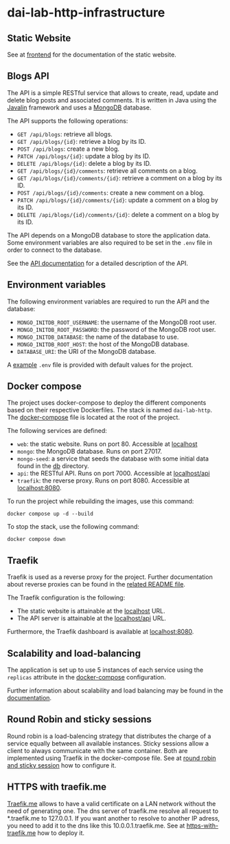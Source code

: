 # dai-lab-http-infrastructure

## Static Website

See at [frontend](./frontend/README.md) for the documentation of the static website.

## Blogs API

The API is a simple RESTful service that allows to create, read, update and delete blog posts and associated comments.
It is written in Java using the [Javalin](https://javalin.io/) framework and uses a [MongoDB](https://www.mongodb.com/)
database.

The API supports the following operations:

- `GET /api/blogs`: retrieve all blogs.
- `GET /api/blogs/{id}`: retrieve a blog by its ID.
- `POST /api/blogs`: create a new blog.
- `PATCH /api/blogs/{id}`: update a blog by its ID.
- `DELETE /api/blogs/{id}`: delete a blog by its ID.
- `GET /api/blogs/{id}/comments`: retrieve all comments on a blog.
- `GET /api/blogs/{id}/comments/{id}`: retrieve a comment on a blog by its ID.
- `POST /api/blogs/{id}/comments`: create a new comment on a blog.
- `PATCH /api/blogs/{id}/comments/{id}`: update a comment on a blog by its ID.
- `DELETE /api/blogs/{id}/comments/{id}`: delete a comment on a blog by its ID.

The API depends on a MongoDB database to store the application data. Some environment variables are also required to be
set in the `.env` file in order to connect to the database.

See the [API documentation](./api/README.md) for a detailed description of the API.

## Environment variables

The following environment variables are required to run the API and the database:

- `MONGO_INITDB_ROOT_USERNAME`: the username of the MongoDB root user.
- `MONGO_INITDB_ROOT_PASSWORD`: the password of the MongoDB root user.
- `MONGO_INITDB_DATABASE`: the name of the database to use.
- `MONGO_INITDB_ROOT_HOST`: the host of the MongoDB database.
- `DATABASE_URI`: the URI of the MongoDB database.

A [example](.env.example) `.env` file is provided with default values for the project.

## Docker compose

The project uses docker-compose to deploy the different components based on their respective Dockerfiles.
The stack is named `dai-lab-http`. The [docker-compose](./docker-compose.yaml) file is located at the root of the project.

The following services are defined:

- `web`: the static website. Runs on port 80. Accessible at [localhost](localhost)
- `mongo`: the MongoDB database. Runs on port 27017.
- `mongo-seed`: a service that seeds the database with some initial data found in the [db](./db) directory.
- `api`: the RESTful API. Runs on port 7000. Accessible at [localhost/api](localhost/api)
- `traefik`: the reverse proxy. Runs on port 8080. Accessible at [localhost:8080](localhost:8080).

To run the project while rebuilding the images, use this command:

```shell
docker compose up -d --build
```

To stop the stack, use the following command:

```shell
docker compose down
```

## Traefik

Traefik is used as a reverse proxy for the project. Further documentation about reverse proxies can be found in the [related README file](./reverse-proxy/README.md).

The Traefik configuration is the following:

- The static website is attainable at the [localhost](http://localhost) URL.
- The API server is attainable at the [localhost/api](http://localhost/api) URL.

Furthermore, the Traefik dashboard is available at [localhost:8080](http://localhost:8080).

## Scalability and load-balancing

The application is set up to use 5 instances of each service using the `replicas` attribute in the [docker-compose](./docker-compose.yaml) configuration.

Further information about scalability and load balancing may be found in the [documentation](./reverse-proxy/README.md).

## Round Robin and sticky sessions

Round robin is a load-balencing strategy that distributes the charge of a service equally between all available instances.
Sticky sessions allow a client to always communicate with the same container.
Both are implemented using Traefik in the docker-compose file.
See at [round robin and sticky session](./doc/round-robin_sticky-session.md) how to configure it.

## HTTPS with traefik.me

[Traefik.me](https://traefik.me) allows to have a valid certificate on a LAN network without the need of generating one. The dns server of traefik.me resolve all request to *.traefik.me to 127.0.0.1. If you want another to resolve to another IP adress, you need to add it to the dns like this 10.0.0.1.traefik.me.
See at [https-with-traefik.me](./doc/https-with-traefik.me.md) how to deploy it.

